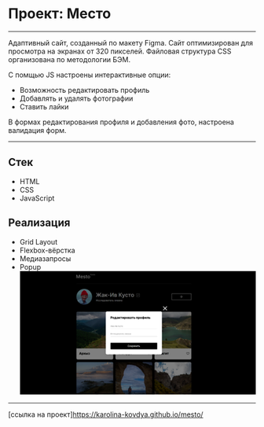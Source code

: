 # Проект: Место
_______

Адаптивный сайт, созданный по макету Figma. Сайт оптимизирован для просмотра на экранах от 320 пикселей.
Файловая структура CSS организована по методологии БЭМ. 

С помщью JS настроены интерактивные опции: 
* Возможность редактировать профиль
* Добавлять и удалять фотографии
* Ставить лайки

В формах редактирования профиля и добавления фото, настроена валидация форм.

---

## Стек

* HTML
* CSS
* JavaScript

## Реализация

* Grid Layout
* Flexbox-вёрстка
* Медиазапросы
* Popup
![alt img](./images/readme.png)

---
[ссылка на проект]https://karolina-kovdya.github.io/mesto/
